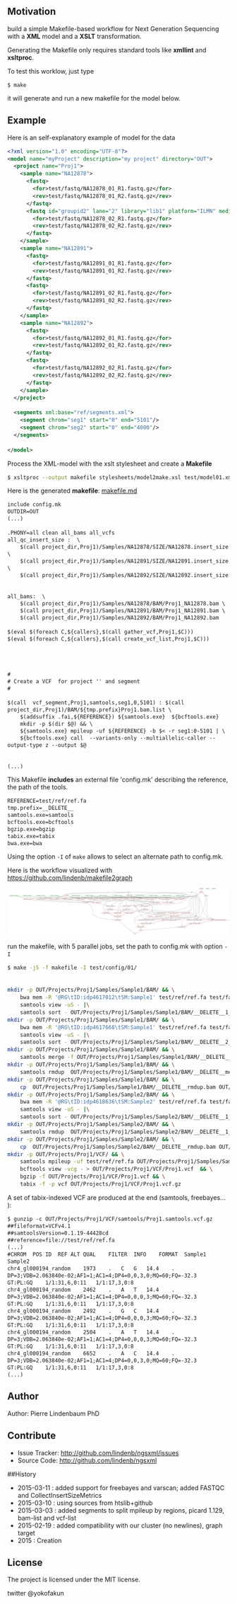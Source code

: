 ## Motivation

build a simple Makefile-based workflow for Next Generation Sequencing with a **XML** model and a **XSLT** transformation.

Generating the Makefile only requires standard tools like **xmllint** and **xsltproc**.

To test this worklow, just type

```
$ make
```

it will generate and run a new makefile for the model below. 

## Example

Here is an self-explanatory example of model for the data

```xml
<?xml version="1.0" encoding="UTF-8"?>
<model name="myProject" description="my project" directory="OUT">
  <project name="Proj1">
    <sample name="NA12878">
      <fastq>
        <for>test/fastq/NA12878_01_R1.fastq.gz</for>
        <rev>test/fastq/NA12878_01_R2.fastq.gz</rev>
      </fastq>
      <fastq id="groupid2" lane="2" library="lib1" platform="ILMN" median-size="98">
        <for>test/fastq/NA12878_02_R1.fastq.gz</for>
        <rev>test/fastq/NA12878_02_R2.fastq.gz</rev>
      </fastq>
    </sample>
    <sample name="NA12891">
      <fastq>
        <for>test/fastq/NA12891_01_R1.fastq.gz</for>
        <rev>test/fastq/NA12891_01_R2.fastq.gz</rev>
      </fastq>
      <fastq>
        <for>test/fastq/NA12891_02_R1.fastq.gz</for>
        <rev>test/fastq/NA12891_02_R2.fastq.gz</rev>
      </fastq>
    </sample>
    <sample name="NA12892">
      <fastq>
        <for>test/fastq/NA12892_01_R1.fastq.gz</for>
        <rev>test/fastq/NA12892_01_R2.fastq.gz</rev>
      </fastq>
      <fastq>
        <for>test/fastq/NA12892_02_R1.fastq.gz</for>
        <rev>test/fastq/NA12892_02_R2.fastq.gz</rev>
      </fastq>
    </sample>
  </project>

  <segments xml:base="ref/segments.xml">
    <segment chrom="seg1" start="0" end="5101"/>
    <segment chrom="seg2" start="0" end="4000"/>
  </segments>

</model>

```

Process the XML-model with the xslt stylesheet and create a **Makefile**

```bash
$ xsltproc --output makefile stylesheets/model2make.xsl test/model01.xml
```

Here is the generated **makefile**: [makefile.md](https://github.com/lindenb/ngsxml/blob/master/makefile.md)

```make
include config.mk
OUTDIR=OUT
(...)

.PHONY=all clean all_bams all_vcfs
all_qc_insert_size :  \
	$(call project_dir,Proj1)/Samples/NA12878/SIZE/NA12878.insert_size \
	$(call project_dir,Proj1)/Samples/NA12891/SIZE/NA12891.insert_size \
	$(call project_dir,Proj1)/Samples/NA12892/SIZE/NA12892.insert_size


all_bams:  \
	$(call project_dir,Proj1)/Samples/NA12878/BAM/Proj1_NA12878.bam \
	$(call project_dir,Proj1)/Samples/NA12891/BAM/Proj1_NA12891.bam \
	$(call project_dir,Proj1)/Samples/NA12892/BAM/Proj1_NA12892.bam

$(eval $(foreach C,${callers},$(call gather_vcf,Proj1,$C)))
$(eval $(foreach C,${callers},$(call create_vcf_list,Proj1,$C)))




#
# Create a VCF  for project '' and segment 
#

$(call  vcf_segment,Proj1,samtools,seg1,0,5101) : $(call project_dir,Proj1)/BAM/${tmp.prefix}Proj1.bam.list \
	$(addsuffix .fai,${REFERENCE}) ${samtools.exe}  ${bcftools.exe}
	mkdir -p $(dir $@) && \
	${samtools.exe} mpileup -uf ${REFERENCE} -b $< -r seg1:0-5101 | \
	${bcftools.exe} call  --variants-only --multiallelic-caller --output-type z --output $@


(...)
```

This Makefile **includes** an external file 'config.mk' describing the reference, the path of the tools.
```make
REFERENCE=test/ref/ref.fa
tmp.prefix=__DELETE__
samtools.exe=samtools
bcftools.exe=bcftools
bgzip.exe=bgzip
tabix.exe=tabix
bwa.exe=bwa
```

Using the option `-I` of `make` allows to select an alternate path to  config.mk. 


Here is the workflow visualized with https://github.com/lindenb/makefile2graph

![doc/test01.png](doc/test01.png)


run the makefile, with 5 parallel jobs, set the path to config.mk with option `-I`

```bash
$ make -j5 -f makefile -I test/config/01/


mkdir -p OUT/Projects/Proj1/Samples/Sample1/BAM/ && \
	bwa mem -R '@RG\tID:idp4617012\tSM:Sample1' test/ref/ref.fa test/fastq/sample_1_01_R1.fastq.gz test/fastq/sample_1_01_R2.fastq.gz  |\
	samtools view -uS - |\
	samtools sort - OUT/Projects/Proj1/Samples/Sample1/BAM/__DELETE__1_sorted 
mkdir -p OUT/Projects/Proj1/Samples/Sample1/BAM/ && \
	bwa mem -R '@RG\tID:idp4617668\tSM:Sample1' test/ref/ref.fa test/fastq/sample_1_02_R1.fastq.gz test/fastq/sample_1_02_R2.fastq.gz  |\
	samtools view -uS - |\
	samtools sort - OUT/Projects/Proj1/Samples/Sample1/BAM/__DELETE__2_sorted 
mkdir -p OUT/Projects/Proj1/Samples/Sample1/BAM/ && \
 	samtools merge -f OUT/Projects/Proj1/Samples/Sample1/BAM/__DELETE__merged.bam OUT/Projects/Proj1/Samples/Sample1/BAM/__DELETE__1_sorted.bam OUT/Projects/Proj1/Samples/Sample1/BAM/__DELETE__2_sorted.bam
mkdir -p OUT/Projects/Proj1/Samples/Sample1/BAM/ && \
	samtools rmdup  OUT/Projects/Proj1/Samples/Sample1/BAM/__DELETE__merged.bam  OUT/Projects/Proj1/Samples/Sample1/BAM/__DELETE__rmdup.bam
mkdir -p OUT/Projects/Proj1/Samples/Sample1/BAM/ && \
	cp  OUT/Projects/Proj1/Samples/Sample1/BAM/__DELETE__rmdup.bam OUT/Projects/Proj1/Samples/Sample1/BAM/Proj1_Sample1.bam
mkdir -p OUT/Projects/Proj1/Samples/Sample2/BAM/ && \
	bwa mem -R '@RG\tID:idp4618636\tSM:Sample2' test/ref/ref.fa test/fastq/sample_2_01_R1.fastq.gz test/fastq/sample_2_01_R2.fastq.gz  |\
	samtools view -uS - |\
	samtools sort - OUT/Projects/Proj1/Samples/Sample2/BAM/__DELETE__1_sorted 
mkdir -p OUT/Projects/Proj1/Samples/Sample2/BAM/ && \
	samtools rmdup  OUT/Projects/Proj1/Samples/Sample2/BAM/__DELETE__1_sorted.bam  OUT/Projects/Proj1/Samples/Sample2/BAM/__DELETE__rmdup.bam
mkdir -p OUT/Projects/Proj1/Samples/Sample2/BAM/ && \
	cp  OUT/Projects/Proj1/Samples/Sample2/BAM/__DELETE__rmdup.bam OUT/Projects/Proj1/Samples/Sample2/BAM/Proj1_Sample2.bam
mkdir -p OUT/Projects/Proj1/VCF/ && \
	samtools mpileup -uf test/ref/ref.fa OUT/Projects/Proj1/Samples/Sample1/BAM/Proj1_Sample1.bam OUT/Projects/Proj1/Samples/Sample2/BAM/Proj1_Sample2.bam | \
	bcftools view -vcg - > OUT/Projects/Proj1/VCF/Proj1.vcf  && \
	bgzip -f OUT/Projects/Proj1/VCF/Proj1.vcf && \
	tabix -f -p vcf OUT/Projects/Proj1/VCF/Proj1.vcf.gz
```

A set of tabix-indexed VCF are produced at the end (samtools, freebayes... ):

```
$ gunzip -c OUT/Projects/Proj1/VCF/samtools/Proj1.samtools.vcf.gz
##fileformat=VCFv4.1
##samtoolsVersion=0.1.19-44428cd
##reference=file://test/ref/ref.fa
(...)
#CHROM	POS	ID	REF	ALT	QUAL	FILTER	INFO	FORMAT	Sample1	Sample2
chr4_gl000194_random	1973	.	C	G	14.4	.	DP=3;VDB=2.063840e-02;AF1=1;AC1=4;DP4=0,0,3,0;MQ=60;FQ=-32.3	GT:PL:GQ	1/1:31,6,0:11	1/1:17,3,0:8
chr4_gl000194_random	2462	.	A	T	14.4	.	DP=3;VDB=2.063840e-02;AF1=1;AC1=4;DP4=0,0,0,3;MQ=60;FQ=-32.3	GT:PL:GQ	1/1:31,6,0:11	1/1:17,3,0:8
chr4_gl000194_random	2492	.	G	C	14.4	.	DP=3;VDB=2.063840e-02;AF1=1;AC1=4;DP4=0,0,0,3;MQ=60;FQ=-32.3	GT:PL:GQ	1/1:31,6,0:11	1/1:17,3,0:8
chr4_gl000194_random	2504	.	A	T	14.4	.	DP=3;VDB=2.063840e-02;AF1=1;AC1=4;DP4=0,0,0,3;MQ=60;FQ=-32.3	GT:PL:GQ	1/1:31,6,0:11	1/1:17,3,0:8
chr4_gl000194_random	6652	.	A	C	14.4	.	DP=3;VDB=2.063840e-02;AF1=1;AC1=4;DP4=0,0,3,0;MQ=60;FQ=-32.3	GT:PL:GQ	1/1:31,6,0:11	1/1:17,3,0:8
(...)
```

## Author

Author: Pierre Lindenbaum PhD

## Contribute

- Issue Tracker: http://github.com/lindenb/ngsxml/issues
- Source Code: http://github.com/lindenb/ngsxml


##History

* 2015-03-11 : added support for freebayes and varscan; added FASTQC and CollectInsertSizeMetrics
* 2015-03-10 : using sources from htslib+github
* 2015-03-03 : added segments to split mpileup by regions, picard 1.129, bam-list and vcf-list
* 2015-02-19 : added compatibility with our cluster (no newlines), graph target
* 2015 : Creation

## License

The project is licensed under the MIT license.

twitter @yokofakun


